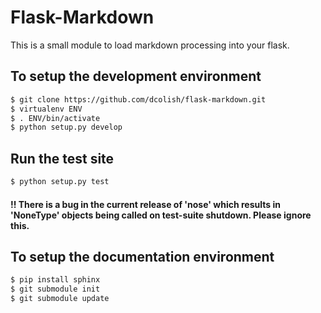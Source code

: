 # Flask-Markdown

This is a small module to load markdown processing into
your flask.

## To setup the development environment

```bash
$ git clone https://github.com/dcolish/flask-markdown.git
$ virtualenv ENV
$ . ENV/bin/activate
$ python setup.py develop
```

## Run the test site

```bash
$ python setup.py test
```

#### !! There is a bug in the current release of 'nose' which results in 'NoneType' objects being called on test-suite shutdown. Please ignore this.

## To setup the documentation environment

```bash
$ pip install sphinx
$ git submodule init
$ git submodule update
```
